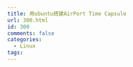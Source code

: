 ```yaml
---
title: 用ubuntu搭建AirPort Time Capsule
url: 300.html
id: 300
comments: false
categories:
  - Linux
tags:
---
```

